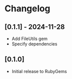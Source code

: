 # Changelog

## [0.1.1] - 2024-11-28

- Add FileUtils gem
- Specify dependencies

## [0.1.0]

- Initial release to RubyGems
